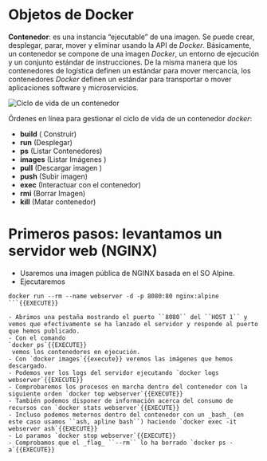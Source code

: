 
# Objetos de Docker

**Contenedor**: es una instancia “ejecutable” de una imagen. Se puede crear, desplegar, parar, mover y eliminar usando la API de _Docker_. Básicamente, un contenedor se compone de una imagen _Docker_, un entorno de ejecución y un conjunto estándar de instrucciones. De la misma manera que los contenedores de logística definen un estándar para mover mercancía, los contenedores _Docker_ definen un estándar para transportar o mover aplicaciones software y microservicios.

![Ciclo de vida de un contenedor](https://cdn-images-1.medium.com/max/1129/1*vca4e-SjpzSL5H401p4LCg.png)

Órdenes en línea para gestionar el ciclo de vida de un contenedor _docker_:
- **build** ( Construir)
- **run**  (Desplegar)
- **ps**  (Listar  Contenedores)
- **images** (Listar Imágenes )
- **pull** (Descargar imagen )
- **push** (Subir imagen)
- **exec** (Interactuar con el contenedor)
- **rmi** (Borrar Imagen)
- **kill** (Matar contenedor)

# Primeros pasos: levantamos un servidor web (NGINX)
- Usaremos una imagen pública de NGINX basada en el SO Alpine.
- Ejecutaremos 

```
docker run --rm --name webserver -d -p 8080:80 nginx:alpine
```{{EXECUTE}}

- Abrimos una pestaña mostrando el puerto ``8080`` del ``HOST 1`` y vemos que efectivamente se ha lanzado el servidor y responde al puerto que hemos publicado.
- Con el comando 
`docker ps`{{EXECUTE}}
 vemos los contenedores en ejecución.
- Con `docker images`{{execute}} veremos las imágenes que hemos descargado.
- Podemos ver los logs del servidor ejecutando `docker logs webserver`{{EXECUTE}}
- Comprobaremos los procesos en marcha dentro del contenedor con la siguiente orden `docker top webserver`{{EXECUTE}}
- También podemos disponer de información acerca del consumo de recursos con `docker stats webserver`{{EXECUTE}}
- Incluso podemos meternos dentro del contenedor con un _bash_ (en este caso usamos ``ash, apline bash``) haciendo `docker exec -it webserver ash`{{EXECUTE}}
- Lo paramos `docker stop webserver`{{EXECUTE}}
- Comprobamos que el _flag_ ``--rm`` lo ha borrado `docker ps -a`{{EXECUTE}}
